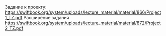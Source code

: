Задание к проекту:
https://swiftbook.org/system/uploads/lecture_material/material/866/Project1_TZ.pdf
Расширение задания
https://swiftbook.org/system/uploads/lecture_material/material/872/Project2_TZ.pdf
